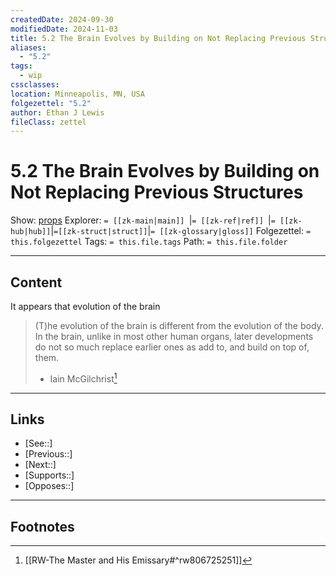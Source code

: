 ```yaml
---
createdDate: 2024-09-30
modifiedDate: 2024-11-03
title: 5.2 The Brain Evolves by Building on Not Replacing Previous Structures
aliases:
  - "5.2"
tags:
  - wip
cssclasses: 
location: Minneapolis, MN, USA
folgezettel: "5.2"
author: Ethan J Lewis
fileClass: zettel
---
```


# 5.2 The Brain Evolves by Building on Not Replacing Previous Structures

Show: [props](obsidian://adv-uri?vault=ejl-zk&commandid=properties%3Aopen-local)
Explorer: `= [[zk-main|main]] `|`= [[zk-ref|ref]] `|`= [[zk-hub|hub]]`|`=[[zk-struct|struct]]`|`= [[zk-glossary|gloss]]`
Folgezettel: `= this.folgezettel` 
Tags: `= this.file.tags`
Path: `= this.file.folder`
- - -

## Content

It appears that evolution of the brain

> (T)he evolution of the brain is different from the evolution of the body. In the brain, unlike in most other human organs, later developments do not so much replace earlier ones as add to, and build on top of, them.
> - Iain McGilchrist[^1]
- - -

## Links

- [See::]
- [Previous::]
- [Next::]
- [Supports::]
- [Opposes::]
- - -

## Footnotes

[^1]: [[RW-The Master and His Emissary#^rw806725251]]